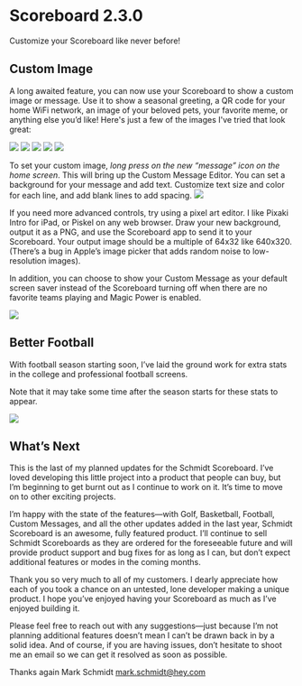 # Scoreboard 2.3.0

Customize your Scoreboard like never before!
## Custom Image


A long awaited feature, you can now use your Scoreboard to show a custom image or message. Use it to show a seasonal greeting, a QR code for your home WiFi network, an image of your beloved pets, your favorite meme, or anything else you’d like! Here's just a few of the images I've tried that look great:

![](assets/blog_post_3/IMG_1139.jpeg)
![](assets/blog_post_3/IMG_1137.jpeg)
![](assets/blog_post_3/IMG_1138.jpeg)
![](assets/blog_post_3/IMG_1136.jpeg)
![](assets/blog_post_3/bonk.jpeg)

To set your custom image, *long press on the new “message” icon on the home screen*. This will bring up the Custom Message Editor. You can set a background for your message and add text. Customize text size and color for each line, and add blank lines to add spacing.
![](assets/blog_post_3/IMG_1142.jpeg)

If you need more advanced controls, try using a pixel art editor. I like Pixaki Intro for iPad, or Piskel on any web browser. Draw your new background, output it as a PNG, and use the Scoreboard app to send it to your Scoreboard. Your output image should be a multiple of 64x32 like 640x320. (There’s a bug in Apple’s image picker that adds random noise to low-resolution images).

In addition, you can choose to show your Custom Message as your default screen saver instead of the Scoreboard turning off when there are no favorite teams playing and Magic Power is enabled.

![](assets/blog_post_3/IMG_1141.jpeg)


## Better Football

With football season starting soon, I’ve laid the ground work for extra stats in the college and professional football screens.

Note that it may take some time after the season starts for these stats to appear. 

![](assets/blog_post_3/football.png)


## What’s Next

This is the last of my planned updates for the Schmidt Scoreboard. I’ve loved developing this little project into a product that people can buy, but I’m beginning to get burnt out as I continue to work on it. It’s time to move on to other exciting projects.

I’m happy with the state of the features—with Golf, Basketball, Football, Custom Messages, and all the other updates added in the last year, Schmidt Scoreboard is an awesome, fully featured product. I’ll continue to sell Schmidt Scoreboards as they are ordered for the foreseeable future and will provide product support and bug fixes for as long as I can, but don’t expect additional features or modes in the coming months.

Thank you so very much to all of my customers. I dearly appreciate how each of you took a chance on an untested, lone developer making a  unique product. I hope you’ve enjoyed having your Scoreboard as much as I’ve enjoyed building it. 

Please feel free to reach out with any suggestions—just because I’m not planning additional features doesn’t mean I can’t be drawn back in by a solid idea. And of course, if you are having issues, don’t hesitate to shoot me an email so we can get it resolved as soon as possible.


Thanks again
Mark Schmidt
mark.schmidt@hey.com
